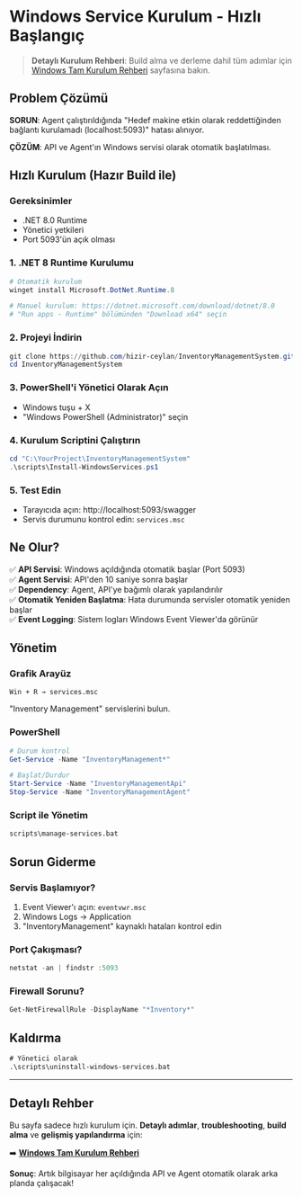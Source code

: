 # Windows Service Kurulum - Hızlı Başlangıç

> **Detaylı Kurulum Rehberi**: Build alma ve derleme dahil tüm adımlar için [Windows Tam Kurulum Rehberi](docs/WINDOWS-INSTALLATION-GUIDE.md) sayfasına bakın.

## Problem Çözümü

**SORUN**: Agent çalıştırıldığında "Hedef makine etkin olarak reddettiğinden bağlantı kurulamadı (localhost:5093)" hatası alınıyor.

**ÇÖZÜM**: API ve Agent'ın Windows servisi olarak otomatik başlatılması.

## Hızlı Kurulum (Hazır Build ile)

### Gereksinimler
- .NET 8.0 Runtime
- Yönetici yetkileri
- Port 5093'ün açık olması

### 1. .NET 8 Runtime Kurulumu
```powershell
# Otomatik kurulum
winget install Microsoft.DotNet.Runtime.8

# Manuel kurulum: https://dotnet.microsoft.com/download/dotnet/8.0
# "Run apps - Runtime" bölümünden "Download x64" seçin
```

### 2. Projeyi İndirin
```powershell
git clone https://github.com/hizir-ceylan/InventoryManagementSystem.git
cd InventoryManagementSystem
```

### 3. PowerShell'i Yönetici Olarak Açın
- Windows tuşu + X
- "Windows PowerShell (Administrator)" seçin

### 4. Kurulum Scriptini Çalıştırın
```powershell
cd "C:\YourProject\InventoryManagementSystem"
.\scripts\Install-WindowsServices.ps1
```

### 5. Test Edin
- Tarayıcıda açın: http://localhost:5093/swagger
- Servis durumunu kontrol edin: `services.msc`

## Ne Olur?

✅ **API Servisi**: Windows açıldığında otomatik başlar (Port 5093)  
✅ **Agent Servisi**: API'den 10 saniye sonra başlar  
✅ **Dependency**: Agent, API'ye bağımlı olarak yapılandırılır  
✅ **Otomatik Yeniden Başlatma**: Hata durumunda servisler otomatik yeniden başlar  
✅ **Event Logging**: Sistem logları Windows Event Viewer'da görünür  

## Yönetim

### Grafik Arayüz
```
Win + R → services.msc
```
"Inventory Management" servislerini bulun.

### PowerShell
```powershell
# Durum kontrol
Get-Service -Name "InventoryManagement*"

# Başlat/Durdur
Start-Service -Name "InventoryManagementApi"
Stop-Service -Name "InventoryManagementAgent"
```

### Script ile Yönetim
```cmd
scripts\manage-services.bat
```

## Sorun Giderme

### Servis Başlamıyor?
1. Event Viewer'ı açın: `eventvwr.msc`
2. Windows Logs → Application 
3. "InventoryManagement" kaynaklı hataları kontrol edin

### Port Çakışması?
```powershell
netstat -an | findstr :5093
```

### Firewall Sorunu?
```powershell
Get-NetFirewallRule -DisplayName "*Inventory*"
```

## Kaldırma

```cmd
# Yönetici olarak
.\scripts\uninstall-windows-services.bat
```

---

## Detaylı Rehber

Bu sayfa sadece hızlı kurulum için. **Detaylı adımlar**, **troubleshooting**, **build alma** ve **gelişmiş yapılandırma** için:

➡️ **[Windows Tam Kurulum Rehberi](docs/WINDOWS-INSTALLATION-GUIDE.md)**

**Sonuç**: Artık bilgisayar her açıldığında API ve Agent otomatik olarak arka planda çalışacak!